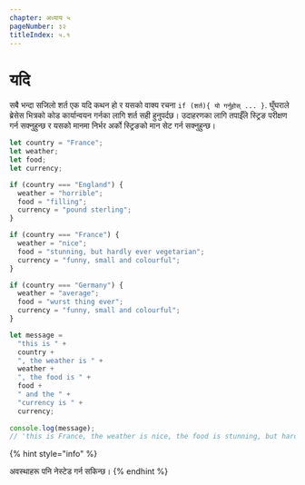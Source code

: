 ```yaml
---
chapter: अध्याय ५
pageNumber: ३२
titleIndex: ५.१
---
```

# यदि

सबै भन्दा सजिलो शर्त एक यदि कथन हो र यसको वाक्य रचना `if (शर्त){ यो गर्नुहोस् ... }`. घुँघराले ब्रेसेस भित्रको कोड कार्यान्वयन गर्नका लागि शर्त सही हुनुपर्दछ। उदाहरणका लागि तपाईँले स्ट्रिङ परीक्षण गर्न सक्नुहुन्छ र यसको मानमा निर्भर अर्को स्ट्रिङको मान सेट गर्न सक्नुहुन्छ।



```javascript
let country = "France";
let weather;
let food;
let currency;

if (country === "England") {
  weather = "horrible";
  food = "filling";
  currency = "pound sterling";
}

if (country === "France") {
  weather = "nice";
  food = "stunning, but hardly ever vegetarian";
  currency = "funny, small and colourful";
}

if (country === "Germany") {
  weather = "average";
  food = "wurst thing ever";
  currency = "funny, small and colourful";
}

let message =
  "this is " +
  country +
  ", the weather is " +
  weather +
  ", the food is " +
  food +
  " and the " +
  "currency is " +
  currency;
  
console.log(message);
// 'this is France, the weather is nice, the food is stunning, but hardly ever vegetarian and the currency is funny, small and colourful'
```

{% hint style="info" %}

अवस्थाहरू पनि नेस्टेड गर्न सकिन्छ।
{% endhint %}
